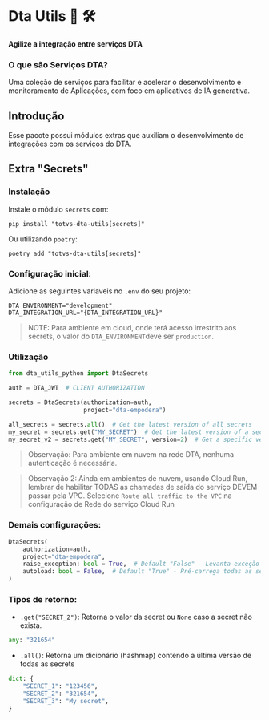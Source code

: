 # Dta Utils 🧰 🛠️
**Agilize a integração entre serviços DTA**


### O que são Serviços DTA?

Uma coleção de serviços para facilitar e acelerar o desenvolvimento e monitoramento de Aplicações, com foco em aplicativos de IA generativa.


## Introdução

Esse pacote possui módulos extras que auxiliam o desenvolvimento de integrações com os serviços do DTA.

## Extra "Secrets"

### Instalação

Instale o módulo `secrets` com:
```shell
pip install "totvs-dta-utils[secrets]"
```

Ou utilizando `poetry`:
```shell
poetry add "totvs-dta-utils[secrets]"
```

### Configuração inicial:

Adicione as seguintes variaveis no `.env` do seu projeto:
```env
DTA_ENVIRONMENT="development"
DTA_INTEGRATION_URL="{DTA_INTEGRATION_URL}"
```
> NOTE: Para ambiente em cloud, onde terá acesso irrestrito aos secrets, o valor do `DTA_ENVIRONMENT`deve ser `production`.

### Utilização

```python
from dta_utils_python import DtaSecrets

auth = DTA_JWT  # CLIENT AUTHORIZATION

secrets = DtaSecrets(authorization=auth,
                     project="dta-empodera")

all_secrets = secrets.all()  # Get the latest version of all secrets
my_secret = secrets.get("MY_SECRET")  # Get the latest version of a secret
my_secret_v2 = secrets.get("MY_SECRET", version=2)  # Get a specific version of a secret
```
> Observação: Para ambiente em nuvem na rede DTA, nenhuma autenticação é necessária.

> Observação 2: Ainda em ambientes de nuvem, usando Cloud Run, lembrar de habilitar TODAS as chamadas de saída do serviço DEVEM passar pela VPC. Selecione `Route all traffic to the VPC` na configuração de Rede do serviço Cloud Run

### Demais configurações:
```python
DtaSecrets(
    authorization=auth,
    project="dta-empodera",
    raise_exception: bool = True,  # Default "False" - Levanta exceção em caso de erro ao obter a secret
    autoload: bool = False,  # Default "True" - Pré-carrega todas as secrets do projeto na inicialização da classe e as mantém em cache de memória
)
```

### Tipos de retorno:
- `.get("SECRET_2")`:
Retorna o valor da secret ou `None` caso a secret não exista.
```python
any: "321654"
```

- `.all()`:
Retorna um dicionário (hashmap) contendo a última versão de todas as secrets
```python
dict: {
    "SECRET_1": "123456",
    "SECRET_2": "321654",
    "SECRET_3": "My secret",
}
```
